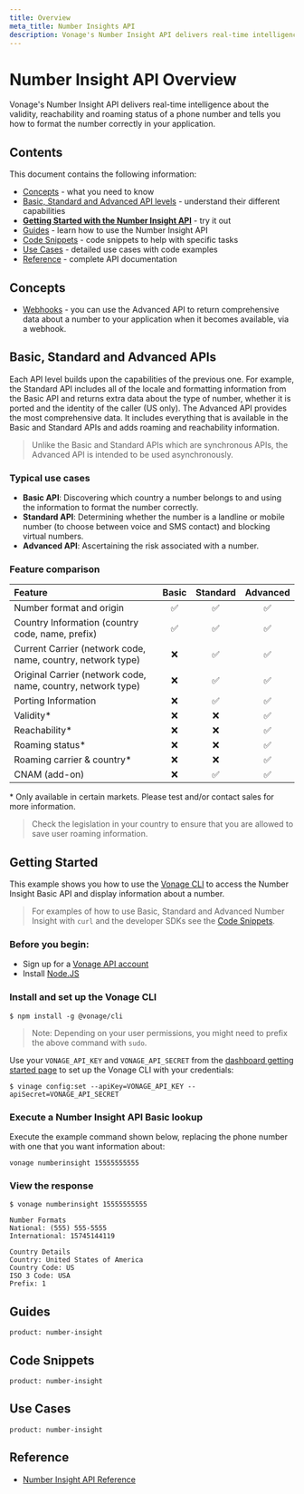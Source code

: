 ```yaml
---
title: Overview
meta_title: Number Insights API
description: Vonage's Number Insight API delivers real-time intelligence about the validity, reachability and roaming status of a phone number and tells you how to format the number correctly in your application.
---
```


# Number Insight API Overview

Vonage's Number Insight API delivers real-time intelligence about the validity, reachability and roaming status of a phone number and tells you how to format the number correctly in your application.

## Contents
This document contains the following information:

- [Concepts](#concepts) - what you need to know
- [Basic, Standard and Advanced API levels](#basic-standard-and-advanced-apis) - understand their different capabilities
- **[Getting Started with the Number Insight API](#getting-started)** - try it out
- [Guides](#guides) - learn how to use the Number Insight API
- [Code Snippets](#code-snippets) - code snippets to help with specific tasks
- [Use Cases](#use-cases) - detailed use cases with code examples
- [Reference](#reference) - complete API documentation

## Concepts

* [Webhooks](/concepts/guides/webhooks) - you can use the Advanced API to return comprehensive data about a number to your application when it becomes available, via a webhook.

## Basic, Standard and Advanced APIs
Each API level builds upon the capabilities of the previous one. For example, the Standard API includes all of the locale and formatting information from the Basic API and returns extra data about the type of number, whether it is ported and the identity of the caller (US only). The Advanced API provides the most comprehensive data. It includes everything that is available in the Basic and Standard APIs and adds roaming and reachability information.

> Unlike the Basic and Standard APIs which are synchronous APIs, the Advanced API is intended to be used asynchronously. 

### Typical use cases

- **Basic API**: Discovering which country a number belongs to and using the information to format the number correctly. 
- **Standard API**: Determining whether the number is a landline or mobile number (to choose between voice and SMS contact) and blocking virtual numbers.
- **Advanced API**: Ascertaining the risk associated with a number.

### Feature comparison
Feature | Basic | Standard | Advanced
:--|:--:|:--:|:--:
Number format and origin| ✅ | ✅ | ✅    
Country Information (country code, name, prefix)| ✅ | ✅ | ✅    
Current Carrier (network code, name, country, network type) | ❌ | ✅ | ✅
Original Carrier (network code, name, country, network type) | ❌ | ✅ | ✅
Porting Information | ❌ | ✅ | ✅
Validity* | ❌ | ❌ | ✅
Reachability* | ❌ | ❌ | ✅
Roaming status* | ❌ | ❌ | ✅
Roaming carrier & country* | ❌ | ❌ | ✅
CNAM (add-on) | ❌ | ✅ | ✅

\* Only available in certain markets. Please test and/or contact sales for more information.

> Check the legislation in your country to ensure that you are allowed to save user roaming information.

## Getting Started

This example shows you how to use the [Vonage CLI](/tools) to access the Number Insight Basic API and display information about a number.

> For examples of how to use Basic, Standard and Advanced Number Insight with `curl` and the developer SDKs see the [Code Snippets](#code-snippets).

### Before you begin:

* Sign up for a [Vonage API account](https://dashboard.nexmo.com/signup)
* Install [Node.JS](https://nodejs.org/en/download/)

### Install and set up the Vonage CLI

```
$ npm install -g @vonage/cli
```

> Note: Depending on your user permissions, you might need to prefix the above command with `sudo`.

Use your `VONAGE_API_KEY` and `VONAGE_API_SECRET` from the [dashboard getting started page](https://dashboard.nexmo.com/getting-started-guide) to set up the Vonage CLI with your credentials:

```
$ vinage config:set --apiKey=VONAGE_API_KEY --apiSecret=VONAGE_API_SECRET
```

### Execute a Number Insight API Basic lookup

Execute the example command shown below, replacing the phone number with one that you want information about:

```
vonage numberinsight 15555555555
```

### View the response


```text
$ vonage numberinsight 15555555555

Number Formats
National: (555) 555-5555
International: 15745144119

Country Details
Country: United States of America
Country Code: US
ISO 3 Code: USA
Prefix: 1
```


## Guides

```concept_list
product: number-insight
```

## Code Snippets

```code_snippet_list
product: number-insight
```

## Use Cases

```use_cases
product: number-insight
```

## Reference

* [Number Insight API Reference](/api/number-insight)
